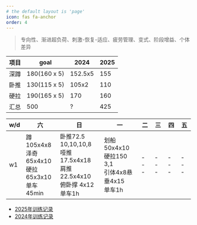```yaml
---
# the default layout is 'page'
icon: fas fa-anchor
order: 4
---
```


> 专向性、渐进超负荷、刺激-恢复-适应、疲劳管理、变式、阶段增益、个体差异

| 项目 | goal         | 2024    | 2025 |
| ---- | ------------ | ------- | ---- |
| 深蹲 | 180(160 x 5) | 152.5x5 | 155  |
| 卧推 | 130(115 x 5) | 105x2   | 110  |
| 硬拉 | 190(165 x 5) | 170     | 160  |
| 汇总 | 500          | ?       | 425  |

|w/d|六|日|一|二|三|四|五|
| --- | --- | --- | --- | --- | --- | --- | --- |
| w1 | 蹲105x4x8<br />泽奇65x4x10<br />硬拉65x3x10<br />单车45min | 卧推72.5 10,10,10,8<br />哑推17.5x4x18<br />肩推22.5x4x10<br />俯卧撑 4x12<br />单车1h | 划船50x4x10<br />硬拉150 3,1<br />引体4x8悬垂4x15<br />单车1h | --- | --- | --- | --- |


- [2025年训练记录](/posts/train-record-2025)
- [2024年训练记录](/posts/train-record-2024)



